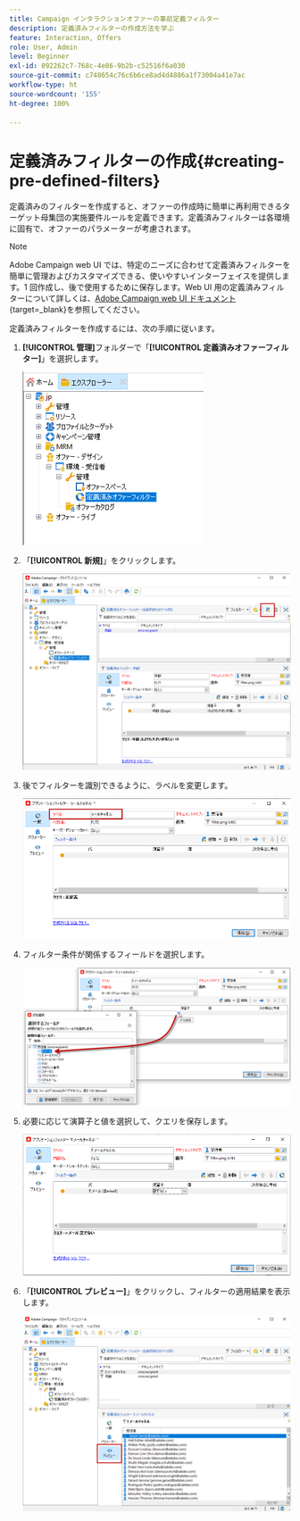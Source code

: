 ```yaml
---
title: Campaign インタラクションオファーの事前定義フィルター
description: 定義済みフィルターの作成方法を学ぶ
feature: Interaction, Offers
role: User, Admin
level: Beginner
exl-id: 092262c7-768c-4e86-9b2b-c52516f6a030
source-git-commit: c748654c76c6b6ce8ad4d4886a1f73004a41e7ac
workflow-type: ht
source-wordcount: '155'
ht-degree: 100%

---
```


# 定義済みフィルターの作成{#creating-pre-defined-filters}

定義済みのフィルターを作成すると、オファーの作成時に簡単に再利用できるターゲット母集団の実施要件ルールを定義できます。定義済みフィルターは各環境に固有で、オファーのパラメーターが考慮されます。

>[!NOTE]
>
>Adobe Campaign web UI では、特定のニーズに合わせて定義済みフィルターを簡単に管理およびカスタマイズできる、使いやすいインターフェイスを提供します。1 回作成し、後で使用するために保存します。Web UI 用の定義済みフィルターについて詳しくは、[Adobe Campaign web UI ドキュメント](https://experienceleague.adobe.com/ja/docs/campaign-web/v8/start/predefined-filters){target=_blank}を参照してください。


定義済みフィルターを作成するには、次の手順に従います。

1. **[!UICONTROL 管理]**&#x200B;フォルダーで「**[!UICONTROL 定義済みオファーフィルター]**」を選択します。

   ![](assets/offer_filter_create_005.png)

1. 「**[!UICONTROL 新規]**」をクリックします。

   ![](assets/offer_filter_create_001.png)

1. 後でフィルターを識別できるように、ラベルを変更します。

   ![](assets/offer_filter_create_002.png)

1. フィルター条件が関係するフィールドを選択します。

   ![](assets/offer_filter_create_003.png)

1. 必要に応じて演算子と値を選択して、クエリを保存します。

   ![](assets/offer_filter_create_004.png)

1. 「**[!UICONTROL プレビュー]**」をクリックし、フィルターの適用結果を表示します。

   ![](assets/offer_filter_create_006.png)
